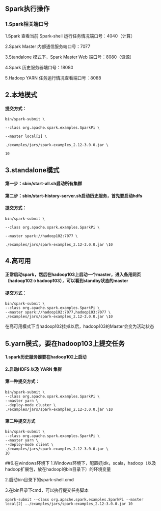 ## Spark执行操作
### 1.Spark相关端口号
1.Spark 查看当前 Spark-shell 运行任务情况端口号：4040（计算） 

2.Spark Master 内部通信服务端口号：7077

3.Standalone 模式下，Spark Master Web 端口号：8080（资源）

4.Spark 历史服务器端口号：18080

5.Hadoop YARN 任务运行情况查看端口号：8088


## 2.本地模式
#### 提交方式：
	bin/spark-submit \

	--class org.apache.spark.examples.SparkPi \

	--master local[2] \

	./examples/jars/spark-examples_2.12-3.0.0.jar \

	10

## 3.standalone模式
#### 第一步：sbin/start-all.sh启动所有集群

#### 第二步：sbin/start-history-server.sh启动历史服务，首先要启动hdfs

#### 提交方式：

	bin/spark-submit \

	--class org.apache.spark.examples.SparkPi \

	--master spark://hadoop102:7077 \

	./examples/jars/spark-examples_2.12-3.0.0.jar \10

## 4.高可用
#### 正常启动spark，然后在hadoop103上启动一个master，进入备用网页（hadoop102->hadoop103），可以看到standby状态的master

#### 提交方式：

	bin/spark-submit \
	--class org.apache.spark.examples.SparkPi \
	--master spark://hadoop102:7077,hadoop103:7077 \
	./examples/jars/spark-examples_2.12-3.0.0.jar \10
在高可用模式下当hadoop102挂掉以后，hadoop103的Master会变为活动状态

## 5.yarn模式，要在hadoop103上提交任务
#### 1.spark历史服务器要在hadoop102上启动
#### 2.启动HDFS 以及 YARN 集群

#### 第一种提交方式：
	bin/spark-submit \
	--class org.apache.spark.examples.SparkPi \
	--master yarn \
	--deploy-mode cluster \
	./examples/jars/spark-examples_2.12-3.0.0.jar \10
#### 第二种提交方式
	bin/spark-submit \
	--class org.apache.spark.examples.SparkPi \
	--master yarn \
	--deploy-mode client \
	./examples/jars/spark-examples_2.12-3.0.0.jar \
	10

##6.在windows环境下
1.Windows环境下，配置好jdk，scala，hadoop（以及hadoop扩展包，放在hadoop的bin目录下）的环境变量

2.启动bin目录下的spark-shell.cmd

3.在bin目录下cmd，可以执行提交任务脚本

	spark-submit --class org.apache.spark.examples.SparkPi --master local[2] ../examples/jars/spark-examples_2.12-3.0.0.jar 10
